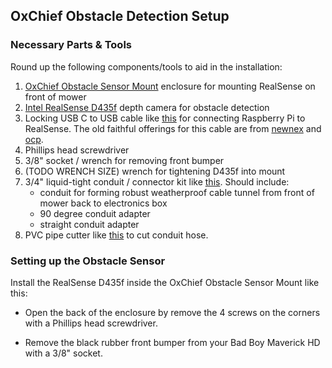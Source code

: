 ## OxChief Obstacle Detection Setup


### Necessary Parts & Tools
Round up the following components/tools to aid in the installation:

1. [OxChief Obstacle Sensor Mount](https://shop.oxchief.com/products/oxchief-realsense-mount-for-bad-boy-maverick-hd) enclosure for mounting RealSense on front of mower
2. [Intel RealSense D435f](https://store.intelrealsense.com/buy-intel-realsense-depth-camera-d435f.html) depth camera for obstacle detection
3. Locking USB C to USB cable like [this](https://www.amazon.com/dp/B088BCBNGZ) for connecting Raspberry Pi to RealSense. The old faithful offerings for this cable are from [newnex](https://www.ntcdistributing.com/usb-3-1-type-c/a-to-c/usb-3-1-a-male-to-c-male-with-dual-screw-locking-cable/?sku=U3S1A01C12-030) and [ocp](https://ocp.com/product/usb-3-0-3-1-cable-type-c-to-a-gen1-5g-black-intel-d435-realsense-camera-62-00214/).
4. Phillips head screwdriver
5. 3/8" socket / wrench for removing front bumper
6. (TODO WRENCH SIZE) wrench for tightening D435f into mount
7. 3/4" liquid-tight conduit / connector kit like [this](https://www.amazon.com/dp/B09NNDG19Z). Should include:
    - conduit for forming robust weatherproof cable tunnel from front of mower back to electronics box
    - 90 degree conduit adapter
    - straight conduit adapter
8. PVC pipe cutter like [this](https://www.amazon.com/dp/B09BVXZBLN/) to cut conduit hose. 

### Setting up the Obstacle Sensor
Install the RealSense D435f inside the OxChief Obstacle Sensor Mount like this:

- Open the back of the enclosure by remove the 4 screws on the corners with a Phillips head screwdriver.

- Remove the black rubber front bumper from your Bad Boy Maverick HD with a 3/8" socket.